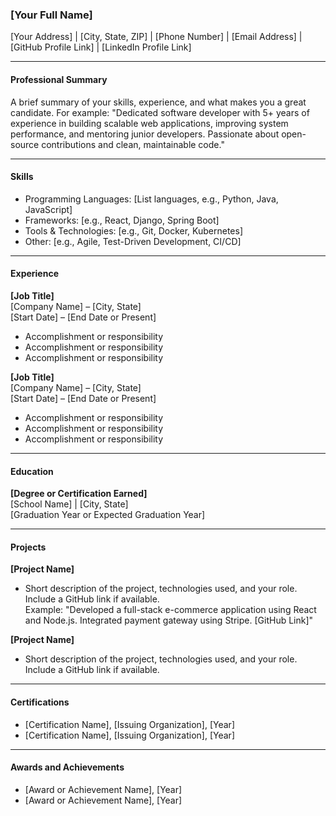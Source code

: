### **[Your Full Name]**
[Your Address] | [City, State, ZIP] | [Phone Number] | [Email Address] | [GitHub Profile Link] | [LinkedIn Profile Link]

---

#### **Professional Summary**
A brief summary of your skills, experience, and what makes you a great candidate. For example:
"Dedicated software developer with 5+ years of experience in building scalable web applications, improving system performance, and mentoring junior developers. Passionate about open-source contributions and clean, maintainable code."

---

#### **Skills**
- Programming Languages: [List languages, e.g., Python, Java, JavaScript]
- Frameworks: [e.g., React, Django, Spring Boot]
- Tools & Technologies: [e.g., Git, Docker, Kubernetes]
- Other: [e.g., Agile, Test-Driven Development, CI/CD]

---

#### **Experience**
**[Job Title]**  
[Company Name] – [City, State]  
[Start Date] – [End Date or Present]  
- Accomplishment or responsibility
- Accomplishment or responsibility
- Accomplishment or responsibility

**[Job Title]**  
[Company Name] – [City, State]  
[Start Date] – [End Date or Present]  
- Accomplishment or responsibility
- Accomplishment or responsibility
- Accomplishment or responsibility

---

#### **Education**
**[Degree or Certification Earned]**  
[School Name] | [City, State]  
[Graduation Year or Expected Graduation Year]

---

#### **Projects**
**[Project Name]**  
- Short description of the project, technologies used, and your role. Include a GitHub link if available.  
  Example: "Developed a full-stack e-commerce application using React and Node.js. Integrated payment gateway using Stripe. [GitHub Link]"

**[Project Name]**  
- Short description of the project, technologies used, and your role. Include a GitHub link if available.

---

#### **Certifications**
- [Certification Name], [Issuing Organization], [Year]
- [Certification Name], [Issuing Organization], [Year]

---

#### **Awards and Achievements**
- [Award or Achievement Name], [Year]
- [Award or Achievement Name], [Year]